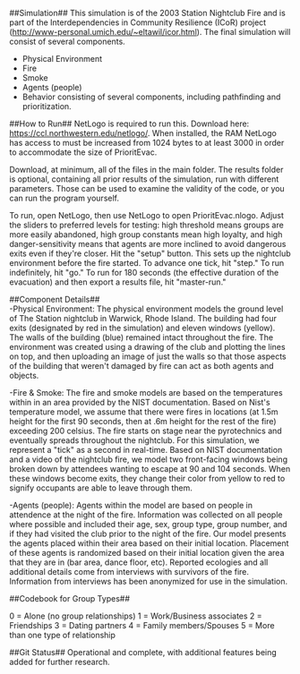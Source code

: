 ##Simulation##
This simulation is of the 2003 Station Nightclub Fire and is part of the Interdependencies in Community Resilience (ICoR) project (http://www-personal.umich.edu/~eltawil/icor.html). The final simulation will consist of several components.

* Physical Environment
* Fire
* Smoke
* Agents (people)
* Behavior consisting of several components, including pathfinding and prioritization.

##How to Run##
 NetLogo is required to run this. Download here: https://ccl.northwestern.edu/netlogo/. When installed, the RAM NetLogo has access to must be increased from
 1024 bytes to at least 3000 in order to accommodate the size of PrioritEvac.
 
 Download, at minimum, all of the files in the main folder. The results folder is optional, containing all prior results of the simulation, run with different
 parameters. Those can be used to examine the validity of the code, or you can run the program yourself.
 
 To run, open NetLogo, then use NetLogo to open PrioritEvac.nlogo. Adjust the sliders to preferred levels for testing: high threshold means groups are more
 easily abandoned, high group constants mean high loyalty, and high danger-sensitivity means that agents are more inclined to avoid dangerous exits even if
 they're closer. Hit the "setup" button. This sets up the nightclub environment before the fire started. To advance one tick, hit "step." To run indefinitely,
 hit "go." To run for 180 seconds (the effective duration of the evacuation) and then export a results file, hit "master-run."

##Component Details##  
  -Physical Environment: The physical environment models the ground level of The Station nightclub in Warwick,
  Rhode Island. The building had four exits (designated by red in the simulation) and eleven windows (yellow).
  The walls of the building (blue) remained intact throughout the fire. The environment was created using a drawing
  of the club and plotting the lines on top, and then uploading an image of just the walls so that those aspects of the building 
  that weren't damaged by fire can act as both agents and objects.

 -Fire & Smoke: The fire and smoke models are based on the temperatures within in an area provided by the NIST
documentation. Based on Nist's temperature model, we assume that there were fires in locations
(at 1.5m height for the first 90 seconds, then at .6m height for the rest of the fire) exceeding 200 celsius.
The fire starts on stage near the pyrotechnics and eventually spreads throughout the nightclub.
For this simulation, we represent a "tick" as a second in real-time. Based on NIST documentation and a video of the nightclub fire, 
we model two front-facing windows being broken down by attendees wanting to escape at 90 and 104 seconds. When these windows become exits,
 they change their color from yellow to red to signify occupants are able to leave through them.
 
 -Agents (people): Agents within the model are based on people in attendence at the night of the fire. Information was
 collected on all people where possible and included their age, sex, group type, group number, and if they had visited the club prior
 to the night of the fire. Our model presents the agents placed within their area based on their initial location.
 Placement of these agents is randomized based on their initial location given the area that they are in (bar area, dance floor,
 etc). Reported ecologies and all additional details come from interviews with survivors of the fire. Information from interviews has been anonymized for use in the simulation. 


##Codebook for Group Types##

0 = Alone (no group relationships)
1 = Work/Business associates
2 = Friendships
3 = Dating partners
4 = Family members/Spouses
5 = More than one type of relationship


##Git Status##
Operational and complete, with additional features being added for further research.

